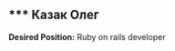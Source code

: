 ***          Казак Олег
-----------------------------------------------
**Desired Position:**     Ruby on rails developer
